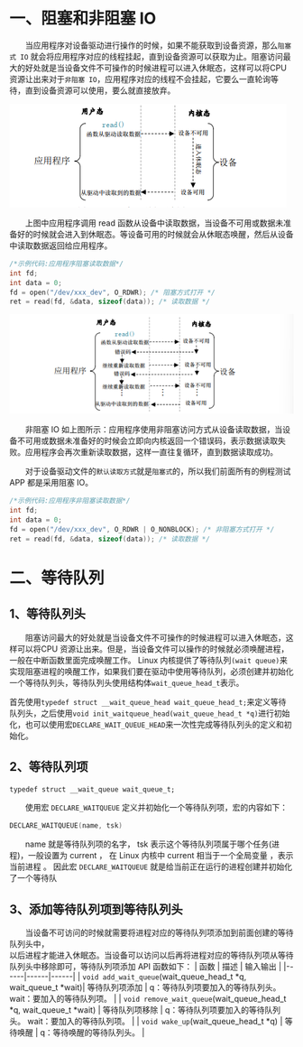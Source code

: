 # 一、阻塞和非阻塞 IO
&emsp;&emsp;当应用程序对设备驱动进行操作的时候，如果不能获取到设备资源，那么`阻塞式 IO` 就会将应用程序对应的线程挂起，直到设备资源可以获取为止。阻塞访问最大的好处就是当设备文件不可操作的时候进程可以进入休眠态，这样可以将CPU 资源让出来对于`非阻塞 IO`，应用程序对应的线程不会挂起，它要么一直轮询等待，直到设备资源可以使用，要么就直接放弃。

![输入图片说明](/imgs/2025-07-05/CxieBnN6gO5gpgzn.png)

&emsp;&emsp;上图中应用程序调用 read 函数从设备中读取数据，当设备不可用或数据未准备好的时候就会进入到休眠态。等设备可用的时候就会从休眠态唤醒，然后从设备中读取数据返回给应用程序。
```cpp
/*示例代码:应用程序阻塞读取数据*/
int fd;  
int data = 0;  
fd = open("/dev/xxx_dev", O_RDWR); /* 阻塞方式打开 */  
ret = read(fd, &data, sizeof(data)); /* 读取数据 */
```

![输入图片说明](/imgs/2025-07-05/nmbUm4UezS7ptEbx.png)

&emsp;&emsp;非阻塞 IO 如上图所示：应用程序使用非阻塞访问方式从设备读取数据，当设备不可用或数据未准备好的时候会立即向内核返回一个错误码，表示数据读取失败。应用程序会再次重新读取数据，这样一直往复循环，直到数据读取成功。

&emsp;&emsp;对于设备驱动文件的`默认读取方式`就是`阻塞式`的，所以我们前面所有的例程测试 APP 都是采用阻塞 IO。

```cpp
/*示例代码:应用程序非阻塞读取数据*/
int fd;  
int data = 0;  
fd = open("/dev/xxx_dev", O_RDWR | O_NONBLOCK); /* 非阻塞方式打开 */  
ret = read(fd, &data, sizeof(data)); /* 读取数据 */
```

# 二、等待队列
## 1、等待队列头
&emsp;&emsp;阻塞访问最大的好处就是当设备文件不可操作的时候进程可以进入休眠态，这样可以将CPU 资源让出来。但是，当设备文件可以操作的时候就必须唤醒进程，一般在中断函数里面完成唤醒工作。 Linux 内核提供了等待队列`(wait queue)`来实现阻塞进程的唤醒工作，如果我们要在驱动中使用等待队列，必须创建并初始化一个等待队列头，等待队列头使用结构体`wait_queue_head_t`表示。

首先使用`typedef struct __wait_queue_head wait_queue_head_t;`来定义等待队列头，之后使用`void init_waitqueue_head(wait_queue_head_t *q)`进行初始化，也可以使用宏`DECLARE_WAIT_QUEUE_HEAD`来一次性完成等待队列头的定义和初始化。

## 2、等待队列项
`typedef struct __wait_queue wait_queue_t;`

&emsp;&emsp;使用宏 `DECLARE_WAITQUEUE` 定义并初始化一个等待队列项，宏的内容如下：  
```cpp
DECLARE_WAITQUEUE(name, tsk)
```
&emsp;&emsp;name 就是等待队列项的名字， tsk 表示这个等待队列项属于哪个任务(进程)，一般设置为 current ， 在 Linux 内核中 current 相当于一个全局变量 ，表示当前进程 。 因此宏 `DECLARE_WAITQUEUE` 就是给当前正在运行的进程创建并初始化了一个等待队

## 3、添加等待队列项到等待队列头
&emsp;&emsp;当设备不可访问的时候就需要将进程对应的等待队列项添加到前面创建的等待队列头中，  
以后进程才能进入休眠态。当设备可以访问以后再将进程对应的等待队列项从等待队列头中移除即可，等待队列项添加 API 函数如下：
| 函数  | 描述  | 输入输出  |
|------|------|------|
| `void add_wait_queue`(wait_queue_head_t *q,  wait_queue_t *wait)| 等待队列项添加 | q：等待队列项要加入的等待队列头。  wait：要加入的等待队列项。  |
| `void remove_wait_queue`(wait_queue_head_t *q,  wait_queue_t *wait) | 等待队列项移除 |  q：等待队列项要加入的等待队列头。  wait：要加入的等待队列项。  |
| `void wake_up`(wait_queue_head_t *q) | 等待唤醒 |  q：等待唤醒的等待队列头。  |
<!--stackedit_data:
eyJoaXN0b3J5IjpbLTgzNzQxMTQxOCwtMTg0NDk0MDgxNSwtMT
g3MzE0OTIxMyw2MzIxODQxMzksLTEwMTY4Nzc2ODAsMTY5MzIz
MzEzMF19
-->
